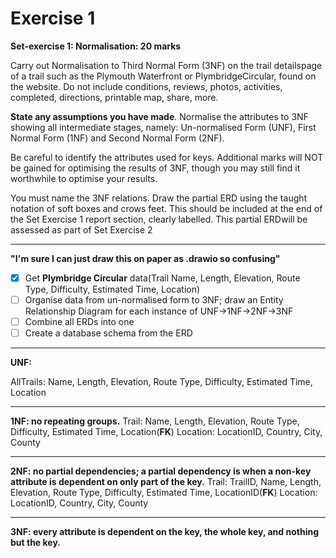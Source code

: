 # Exercise 1

**Set-exercise 1:  Normalisation: 20 marks**

Carry out Normalisation to Third Normal Form (3NF) on the trail detailspage of a trail such as the Plymouth  Waterfront  or  PlymbridgeCircular,  found  on  the  website.   Do  not  include  conditions, reviews,  photos,  activities,  completed,  directions,  printable  map,  share,  more.

**State any assumptions you have made**. Normalise  the  attributes to 3NF  showing  all  intermediate  stages,  namely:  Un-normalised  Form (UNF), First Normal Form (1NF) and Second Normal Form (2NF).

Be careful to identify the attributes used for keys.  Additional marks will NOT be gained for optimising the results of 3NF, though you may still find it worthwhile to optimise your results.

You must name the 3NF relations. Draw the partial ERD using the taught notation of soft boxes and crows feet. This should be included at the end of the Set Exercise 1 report section, clearly labelled. This partial ERDwill be assessed as part of Set Exercise 2

---

**"I'm sure I can just draw this on paper as .drawio so confusing"**

- [X] Get **Plymbridge Circular** data(Trail Name, Length, Elevation, Route Type, Difficulty, Estimated Time, Location)
- [ ] Organise data from un-normalised form to 3NF; draw an Entity Relationship Diagram for each instance of UNF->1NF->2NF->3NF
- [ ] Combine all ERDs into one
- [ ] Create a database schema from the ERD

---

**UNF:**

AllTrails: Name, Length, Elevation, Route Type, Difficulty, Estimated Time, Location

---

**1NF: no repeating groups.**
Trail: Name, Length, Elevation, Route Type, Difficulty, Estimated Time, Location(**FK**)
Location: LocationID, Country, City, County

---

**2NF: no partial dependencies; a partial dependency is when a non-key attribute is dependent on only part of the key.**
Trail: TrailID, Name, Length, Elevation, Route Type, Difficulty, Estimated Time, LocationID(**FK**)
Location: LocationID, Country, City, County

---

**3NF: every attribute is dependent on the key, the whole key, and nothing but the key.**
